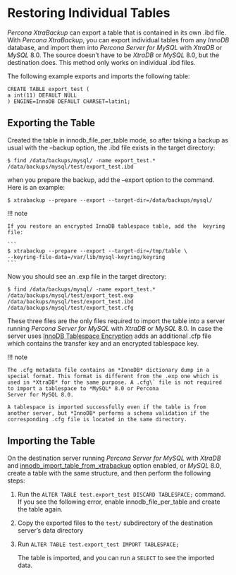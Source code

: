 # Restoring Individual Tables

*Percona XtraBackup* can export a table that is contained in its own .ibd file. With *Percona XtraBackup*, you can export individual tables from any *InnoDB* database, and import them into *Percona Server for MySQL* with *XtraDB* or *MySQL* 8.0. The source doesn’t have to be *XtraDB* or *MySQL* 8.0, but the destination does. This method only works on individual .ibd files.

The following example exports and imports the following table:

```
CREATE TABLE export_test (
a int(11) DEFAULT NULL
) ENGINE=InnoDB DEFAULT CHARSET=latin1;
```

## Exporting the Table

Created the table in innodb_file_per_table mode, so
after taking a backup as usual with the –backup option, the
.ibd file exists in the target directory:

```
$ find /data/backups/mysql/ -name export_test.*
/data/backups/mysql/test/export_test.ibd
```

when you prepare the backup, add the –export option to the
command. Here is an example:

```
$ xtrabackup --prepare --export --target-dir=/data/backups/mysql/
```

!!! note
   
    If you restore an encrypted InnoDB tablespace table, add the  keyring file:

    ```
    $ xtrabackup --prepare --export --target-dir=/tmp/table \
    --keyring-file-data=/var/lib/mysql-keyring/keyring
    ```

Now you should see an .exp file in the target directory:

```
$ find /data/backups/mysql/ -name export_test.*
/data/backups/mysql/test/export_test.exp
/data/backups/mysql/test/export_test.ibd
/data/backups/mysql/test/export_test.cfg
```

These three files are the only files required to import the table into a server running
*Percona Server for MySQL* with *XtraDB* or *MySQL* 8.0. In case the server uses [InnoDB
Tablespace Encryption](http://dev.mysql.com/doc/refman/5.7/en/innodb-tablespace-encryption.html)
adds an additional .cfp file which contains the transfer key and an encrypted tablespace key.

!!! note
   
    The .cfg metadata file contains an *InnoDB* dictionary dump in a special format. This format is different from the .exp one which is
    used in *XtraDB* for the same purpose. A .cfg\` file is not required to import a tablespace to *MySQL* 8.0 or Percona
    Server for MySQL 8.0.

    A tablespace is imported successfully even if the table is from
    another server, but *InnoDB* performs a schema validation if the corresponding .cfg file is located in the same directory.

## Importing the Table

On the destination server running *Percona Server for MySQL* with *XtraDB* and
[innodb_import_table_from_xtrabackup](http://www.percona.com/doc/percona-server/8.0/management/innodb_expand_import.html#innodb_import_table_from_xtrabackup)
option enabled, or *MySQL* 8.0, create a table with the same
structure, and then perform the following steps:


1. Run the `ALTER TABLE test.export_test DISCARD TABLESPACE;` command. If you see the following error, enable innodb_file_per_table and create the table again.

2. Copy the exported files to the `test/` subdirectory of the destination server’s data directory

3. Run `ALTER TABLE test.export_test IMPORT TABLESPACE;`

   The table is imported, and you can run a `SELECT` to see the imported data.
